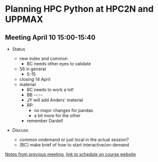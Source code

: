 # Planning HPC Python at HPC2N and UPPMAX

## Meeting April 10 15:00-15:40

- Status
    - new index and common 
        - BC needs other eyes to validate
    - 56 in general
        - 5-15 
    - closing 14 April
    - material
        - BC needs to work a lot!
        - BB --:--
        - JY will add Anders' material
        - RP: 
            - no major changes for pandas
            - a bit more for the other
        - remember Dardel!

- Discuss
    - common ondemand or just local in the actual session?
    - [BC] make brief of how to start interactive/on-demand

[Notes from previous meeting](20250402.md), [link to schedule on course website](https://uppmax.github.io/HPC-python/schedule.html)

